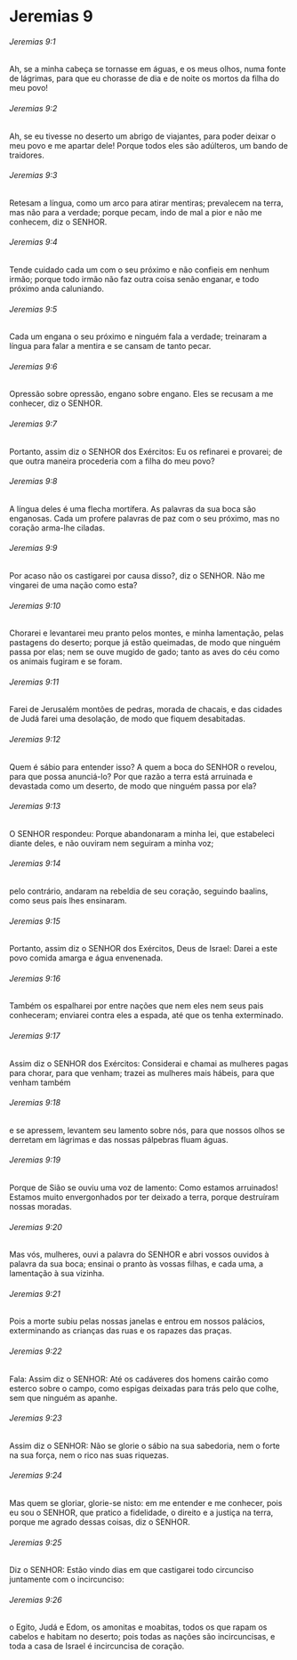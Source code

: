 # Jeremias 9

###### Jeremias 9:1

Ah, se a minha cabeça se tornasse em águas, e os meus olhos, numa fonte de lágrimas, para que eu chorasse de dia e de noite os mortos da filha do meu povo!

###### Jeremias 9:2

Ah, se eu tivesse no deserto um abrigo de viajantes, para poder deixar o meu povo e me apartar dele! Porque todos eles são adúlteros, um bando de traidores.

###### Jeremias 9:3

Retesam a língua, como um arco para atirar mentiras; prevalecem na terra, mas não para a verdade; porque pecam, indo de mal a pior e não me conhecem, diz o SENHOR.

###### Jeremias 9:4

Tende cuidado cada um com o seu próximo e não confieis em nenhum irmão; porque todo irmão não faz outra coisa senão enganar, e todo próximo anda caluniando.

###### Jeremias 9:5

Cada um engana o seu próximo e ninguém fala a verdade; treinaram a língua para falar a mentira e se cansam de tanto pecar.

###### Jeremias 9:6

Opressão sobre opressão, engano sobre engano. Eles se recusam a me conhecer, diz o SENHOR.

###### Jeremias 9:7

Portanto, assim diz o SENHOR dos Exércitos: Eu os refinarei e provarei; de que outra maneira procederia com a filha do meu povo?

###### Jeremias 9:8

A língua deles é uma flecha mortífera. As palavras da sua boca são enganosas. Cada um profere palavras de paz com o seu próximo, mas no coração arma-lhe ciladas.

###### Jeremias 9:9

Por acaso não os castigarei por causa disso?, diz o SENHOR. Não me vingarei de uma nação como esta?

###### Jeremias 9:10

Chorarei e levantarei meu pranto pelos montes, e minha lamentação, pelas pastagens do deserto; porque já estão queimadas, de modo que ninguém passa por elas; nem se ouve mugido de gado; tanto as aves do céu como os animais fugiram e se foram.

###### Jeremias 9:11

Farei de Jerusalém montões de pedras, morada de chacais, e das cidades de Judá farei uma desolação, de modo que fiquem desabitadas.

###### Jeremias 9:12

Quem é sábio para entender isso? A quem a boca do SENHOR o revelou, para que possa anunciá-lo? Por que razão a terra está arruinada e devastada como um deserto, de modo que ninguém passa por ela?

###### Jeremias 9:13

O SENHOR respondeu: Porque abandonaram a minha lei, que estabeleci diante deles, e não ouviram nem seguiram a minha voz;

###### Jeremias 9:14

pelo contrário, andaram na rebeldia de seu coração, seguindo baalins, como seus pais lhes ensinaram.

###### Jeremias 9:15

Portanto, assim diz o SENHOR dos Exércitos, Deus de Israel: Darei a este povo comida amarga e água envenenada.

###### Jeremias 9:16

Também os espalharei por entre nações que nem eles nem seus pais conheceram; enviarei contra eles a espada, até que os tenha exterminado.

###### Jeremias 9:17

Assim diz o SENHOR dos Exércitos: Considerai e chamai as mulheres pagas para chorar, para que venham; trazei as mulheres mais hábeis, para que venham também

###### Jeremias 9:18

e se apressem, levantem seu lamento sobre nós, para que nossos olhos se derretam em lágrimas e das nossas pálpebras fluam águas.

###### Jeremias 9:19

Porque de Sião se ouviu uma voz de lamento: Como estamos arruinados! Estamos muito envergonhados por ter deixado a terra, porque destruíram nossas moradas.

###### Jeremias 9:20

Mas vós, mulheres, ouvi a palavra do SENHOR e abri vossos ouvidos à palavra da sua boca; ensinai o pranto às vossas filhas, e cada uma, a lamentação à sua vizinha.

###### Jeremias 9:21

Pois a morte subiu pelas nossas janelas e entrou em nossos palácios, exterminando as crianças das ruas e os rapazes das praças.

###### Jeremias 9:22

Fala: Assim diz o SENHOR: Até os cadáveres dos homens cairão como esterco sobre o campo, como espigas deixadas para trás pelo que colhe, sem que ninguém as apanhe.

###### Jeremias 9:23

Assim diz o SENHOR: Não se glorie o sábio na sua sabedoria, nem o forte na sua força, nem o rico nas suas riquezas.

###### Jeremias 9:24

Mas quem se gloriar, glorie-se nisto: em me entender e me conhecer, pois eu sou o SENHOR, que pratico a fidelidade, o direito e a justiça na terra, porque me agrado dessas coisas, diz o SENHOR.

###### Jeremias 9:25

Diz o SENHOR: Estão vindo dias em que castigarei todo circunciso juntamente com o incircunciso:

###### Jeremias 9:26

o Egito, Judá e Edom, os amonitas e moabitas, todos os que rapam os cabelos e habitam no deserto; pois todas as nações são incircuncisas, e toda a casa de Israel é incircuncisa de coração.


